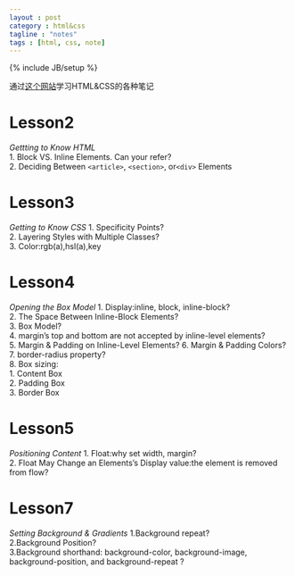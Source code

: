 ```yaml
---    
layout : post
category : html&css
tagline : "notes"
tags : [html, css, note]
---
```

{% include JB/setup %}

通过[这个网站](/http://learn.shayhowe.com/html-css/)学习HTML&CSS的各种笔记

# Lesson2 
  *Gettting to Know HTML*  
    1. Block VS. Inline Elements. Can your refer?  
    2. Deciding Between `<article>`, `<section>`, or`<div>` Elements  
# Lesson3
  *Getting to Know CSS* 
    1. Specificity Points?  
    2. Layering Styles with Multiple Classes?  
    3. Color:rgb(a),hsl(a),key  

# Lesson4
  *Opening the Box Model*
    1. Display:inline, block, inline-block?  
    2. The Space Between Inline-Block Elements?  
    3. Box Model?  
    4. margin’s top and bottom are not accepted by inline-level elements?  
    5. Margin &amp; Padding on Inline-Level Elements?
    6. Margin &amp; Padding Colors?  
    7. border-radius property?  
    8. Box sizing:   
     1. Content Box  
     2. Padding Box  
     3. Border Box  

# Lesson5
  *Positioning Content*
    1. Float:why set width, margin?  
    2. Float May Change an Elements’s Display value:the element is removed from flow?  

# Lesson7
  *Setting Background & Gradients*
    1.Background repeat?  
    2.Background Position?  
    3.Background shorthand:
                 background-color, background-image, background-position, and background-repeat ?  